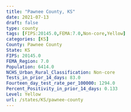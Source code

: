 ```yaml
---
title: "Pawnee County, KS"
date: 2021-07-13
draft: false
type: county
tags: [FIPS:20145.0,FEMA:7.0,Non-core,Yellow]
categories: [KS]
County: Pawnee County
State: KS
FIPS: 20145.0
FEMA_Region: 7.0
Population: 6414.0
NCHS_Urban_Rural_Classification: Non-core
Tests_in_prior_14_days: 83.0
Fourteen_day_test_rate_per_100000: 1294.0
Percent_Positivity_in_prior_14_days: 0.133
Level: Yellow
url: /states/KS/pawnee-county
---
```



